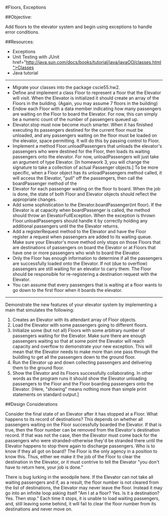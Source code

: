 #Floors, Exceptions

##Objective: 

Add floors to the elevator system and begin using exceptions to handle error conditions.

##Resources:

* Exceptions
* Unit Testing with JUnit href="http://java.sun.com/docs/books/tutorial/java/javaOO/classes.html">Classes
* Java tutorial

---

* Migrate your classes into the package cscie55.hw2.
* Define and implement a class Floor to represent a floor that the Elevator will visit. When the Elevator is initialized it should create an array of the Floors in the building. (Again, you may assume 7 floors in the building)
* Endow each Floor with a data member indicating how many passengers are waiting on the Floor to board the Elevator. For now, this can simply be a numeric count of the number of passengers queued up.
* Elevator.stop must now become much smarter. When it has finished executing its passengers destined for the current floor must be unloaded, and any passengers waiting on the floor must be loaded on the elevator, space permitting. It will do this by passing control to Floor.
* Implement a method Floor.unloadPassengers that unloads the elevator's passengers who were destined for the Floor, then loads its waiting passengers onto the elevator. For now, unloadPassengers will just take an argument of type Elevator. [In homework 3, you will change the signature to take a collection of actual Passenger objects.] To be more specific, when a Floor object has its unloadPassengers method called, it will access the Elevator, "pull" off the passengers, then call the boardPassenger method of the 
* Elevator for each passenger waiting on the floor to board. When the job is done, the state of both Floor and Elevator objects should reflect the appropriate changes.
* Add some sophistication to the Elevator.boardPassenger(int floor). If the Elevator is at capacity when boardPassenger is called, the method should throw an ElevatorFullException. When the exception is thrown Floor.unloadPassengers should handle it by correctly holding any additional passengers until the the Elevator returns.
* Add a registerRequest method to the Elevator and have the Floor register a request when passengers are added to its waiting queue. Make sure your Elevator's move method only stops on those Floors that are destinations of passengers on board the Elevator or at Floors that have one or more passengers who wish to board the Elevator.
* Only the Floor has enough information to determine if all the passengers are successfully loaded onto the Elevator. If not (due to overflow) passengers are still waiting for an elevator to carry them. The Floor should be responsible for re-registering a destination request with the Elevator.
* You can assume that every passengers that is waiting at a floor wants to go down to the first floor when it boards the elevator.

---

Demonstrate the new features of your elevator system by implementing a main that simulates the following:

1. Creates an Elevator with its attendant array of Floor objects.
2. Load the Elevator with some passengers going to different floors.
3. Initialize some (but not all) Floors with some arbitrary number of passengers waiting for the Elevator. Make sure there are enough passengers waiting so that at some point the Elevator will reach capacity and overflow to demonstrate your new exception. This will mean that the Elevator needs to make more than one pass through the buildling to get all the passengers down to the ground floor.
4. Run the Elevator up and down collecting passengers and delivering them to the ground floor.
5. Show the Elevator and its Floors successfully collaborating. In other words as the program runs it should show the Elevator unloading passengers to the Floor and the Floor boarding passengers onto the Elevator. [Here, "showing" means nothing more than simple print statements on standard output.]

##Design Considerations

Consider the final state of an Elevator after it has stopped at a Floor. What happens to its record of destinations? This depends on whether all passengers waiting on the Floor successfully boarded the Elevator. If that is true, then the floor number can be removed from the Elevator's destination record. If that was not the case, then the Elevator must come back for the passengers who were stranded–otherwise they'd be stranded there until the Elevator happens to stop there again to discharge passengers. Who is to know if they all got on board? The Floor is the only agency in a position to know this. Thus, either we make it the job of the Floor to clear the destination in the Elevator, or it must contrive to tell the Elevator "you don't have to return here, your job is done."

There is bug lurking in the woodpile here. If the Elevator can not take all waiting passengers and if, as a result, the floor number is not cleared from the list of destinations, the Elevator may never leave the floor. Instead it may go into an infinite loop asking itself "Am I at a floor? Yes. Is it a destination? Yes. Then stop." Each time it stops, it is unable to load waiting passengers, and, still leaving some behind, it will fail to clear the floor number from its destinations and never move on.

 
